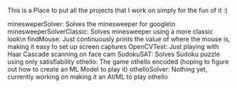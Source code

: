 This is a Place to put all the projects that I work on simply for the fun of it :)

minesweperSolver: Solves the minesweeper for google\n
minesweeperSolverClassic: Solves minesweeper using a more classic look\n
findMouse: Just continuously prints the value of where the mouse is, making it easy to set up screen captures
OpenCVTest: Just playing with Haar Cascade scanning on face cam
SudokuSAT: Solves Sudoku puzzle using only satisfiability
othello: The game othello encoded (hoping to figure out how to create an ML Model to play it)
othelloSolver: Nothing yet, currently working on making it an AI/ML to play othello
